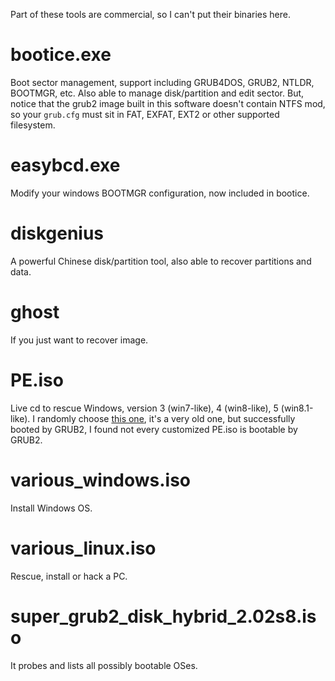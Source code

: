 Part of these tools are commercial, so I can't put their binaries here.

# bootice.exe 

Boot sector management, support including GRUB4DOS, GRUB2, NTLDR, BOOTMGR, etc. Also able to manage disk/partition and edit sector. But, notice that the grub2 image built in this software doesn't contain NTFS mod, so your `grub.cfg` must sit in FAT, EXFAT, EXT2 or other supported filesystem.

# easybcd.exe

Modify your windows BOOTMGR configuration, now included in bootice.

# diskgenius

A powerful Chinese disk/partition tool, also able to recover partitions and data.

# ghost

If you just want to recover image.

# PE.iso

Live cd to rescue Windows, version 3 (win7-like), 4 (win8-like), 5 (win8.1-like). I randomly choose [this one](https://eastonlee.b0.upaiyun.com/PE.iso), it's a very old one, but successfully booted by GRUB2, I found not every customized PE.iso is bootable by GRUB2.

# various_windows.iso

Install Windows OS.

# various_linux.iso 

Rescue, install or hack a PC.

# super_grub2_disk_hybrid_2.02s8.iso 

It probes and lists all possibly bootable OSes.